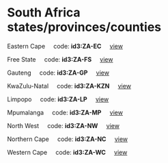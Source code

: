 # South Africa states/provinces/counties
Eastern Cape&nbsp;&nbsp;&nbsp;&nbsp;&nbsp;code: **id3:ZA-EC**&nbsp;&nbsp;&nbsp;&nbsp;&nbsp;[view](../../export/geojson/medium/id3/za/ec.geojson)&nbsp;&nbsp;&nbsp;&nbsp;&nbsp;


Free State&nbsp;&nbsp;&nbsp;&nbsp;&nbsp;code: **id3:ZA-FS**&nbsp;&nbsp;&nbsp;&nbsp;&nbsp;[view](../../export/geojson/medium/id3/za/fs.geojson)&nbsp;&nbsp;&nbsp;&nbsp;&nbsp;


Gauteng&nbsp;&nbsp;&nbsp;&nbsp;&nbsp;code: **id3:ZA-GP**&nbsp;&nbsp;&nbsp;&nbsp;&nbsp;[view](../../export/geojson/medium/id3/za/gp.geojson)&nbsp;&nbsp;&nbsp;&nbsp;&nbsp;


KwaZulu-Natal&nbsp;&nbsp;&nbsp;&nbsp;&nbsp;code: **id3:ZA-KZN**&nbsp;&nbsp;&nbsp;&nbsp;&nbsp;[view](../../export/geojson/medium/id3/za/kzn.geojson)&nbsp;&nbsp;&nbsp;&nbsp;&nbsp;


Limpopo&nbsp;&nbsp;&nbsp;&nbsp;&nbsp;code: **id3:ZA-LP**&nbsp;&nbsp;&nbsp;&nbsp;&nbsp;[view](../../export/geojson/medium/id3/za/lp.geojson)&nbsp;&nbsp;&nbsp;&nbsp;&nbsp;


Mpumalanga&nbsp;&nbsp;&nbsp;&nbsp;&nbsp;code: **id3:ZA-MP**&nbsp;&nbsp;&nbsp;&nbsp;&nbsp;[view](../../export/geojson/medium/id3/za/mp.geojson)&nbsp;&nbsp;&nbsp;&nbsp;&nbsp;


North West&nbsp;&nbsp;&nbsp;&nbsp;&nbsp;code: **id3:ZA-NW**&nbsp;&nbsp;&nbsp;&nbsp;&nbsp;[view](../../export/geojson/medium/id3/za/nw.geojson)&nbsp;&nbsp;&nbsp;&nbsp;&nbsp;


Northern Cape&nbsp;&nbsp;&nbsp;&nbsp;&nbsp;code: **id3:ZA-NC**&nbsp;&nbsp;&nbsp;&nbsp;&nbsp;[view](../../export/geojson/medium/id3/za/nc.geojson)&nbsp;&nbsp;&nbsp;&nbsp;&nbsp;


Western Cape&nbsp;&nbsp;&nbsp;&nbsp;&nbsp;code: **id3:ZA-WC**&nbsp;&nbsp;&nbsp;&nbsp;&nbsp;[view](../../export/geojson/medium/id3/za/wc.geojson)&nbsp;&nbsp;&nbsp;&nbsp;&nbsp;

